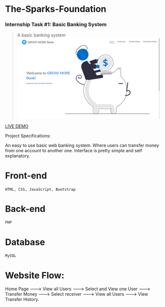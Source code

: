 # The-Sparks-Foundation
### Internship Task #1: Basic Banking System

> A basic banking system
![Preview](/static/preview.png)

[LIVE DEMO](https://sarveshkt-growmore.000webhostapp.com/)

Project Specifications:

An easy to use basic web banking system. Where users can transfer money from one account to another one. Interface is pretty simple and self explanatory. 




# Front-end
    HTML, CSS, JavaScript, Bootstrap

# Back-end
    PHP

# Database
    MySQL

# Website Flow:
 Home Page ---> View all Users ---> Select and View one User ---> Transfer Money ---> Select receiver ---> View all Users ---> View Transfer History.
